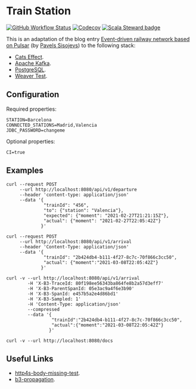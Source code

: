 # Train Station
[![GitHub Workflow Status](https://img.shields.io/github/workflow/status/etorres/train-station/CI?logo=github)](https://github.com/etorres/train-station/actions?query=workflow%3A%22CI%22)
[![Codecov](https://img.shields.io/codecov/c/github/etorres/train-station?logo=codecov)](https://codecov.io/gh/etorres/train-station)
[![Scala Steward badge](https://img.shields.io/badge/Scala_Steward-helping-blue.svg?style=flat&logo=data:image/png;base64,iVBORw0KGgoAAAANSUhEUgAAAA4AAAAQCAMAAAARSr4IAAAAVFBMVEUAAACHjojlOy5NWlrKzcYRKjGFjIbp293YycuLa3pYY2LSqql4f3pCUFTgSjNodYRmcXUsPD/NTTbjRS+2jomhgnzNc223cGvZS0HaSD0XLjbaSjElhIr+AAAAAXRSTlMAQObYZgAAAHlJREFUCNdNyosOwyAIhWHAQS1Vt7a77/3fcxxdmv0xwmckutAR1nkm4ggbyEcg/wWmlGLDAA3oL50xi6fk5ffZ3E2E3QfZDCcCN2YtbEWZt+Drc6u6rlqv7Uk0LdKqqr5rk2UCRXOk0vmQKGfc94nOJyQjouF9H/wCc9gECEYfONoAAAAASUVORK5CYII=)](https://scala-steward.org)

This is an adaptation of the blog entry [Event-driven railway network based on Pulsar](https://scala.monster/train-station/) (by [Pavels Sisojevs](https://github.com/psisoyev)) to the following stack:
* [Cats Effect](https://typelevel.org/cats-effect/).
* [Apache Kafka](https://kafka.apache.org/).
* [PostgreSQL](https://www.postgresql.org/).
* [Weaver Test](https://disneystreaming.github.io/weaver-test/).

## Configuration

Required properties:
```properties
STATION=Barcelona
CONNECTED_STATIONS=Madrid,Valencia
JDBC_PASSWORD=changeme
```

Optional properties:
```properties
CI=true
```

## Examples

```commandline
curl --request POST 
     --url http://localhost:8080/api/v1/departure 
     --header 'content-type: application/json' 
     --data '{
              "trainId": "456", 
              "to": {"station": "Valencia"}, 
              "expected": {"moment": "2021-02-27T21:21:15Z"}, 
              "actual": {"moment": "2021-02-27T22:05:42Z"}
             }'
```

```commandline
curl --request POST 
     --url http://localhost:8080/api/v1/arrival 
     --header 'Content-Type: application/json' 
     --data '{
              "trainId": "2b424db4-b111-4f27-8c7c-70f866c3cc50",
              "actual": {"moment":"2021-03-08T22:05:42Z"}
             }'
```

```commandline
curl -v --url http://localhost:8080/api/v1/arrival 
        -H 'X-B3-TraceId: 80f198ee56343ba864fe8b2a57d3eff7' 
        -H 'X-B3-ParentSpanId: 05e3ac9a4f6e3b90' 
        -H 'X-B3-SpanId: e457b5a2e4d86bd1' 
        -H 'X-B3-Sampled: 1' 
        -H 'Content-Type: application/json' 
        --compressed 
        --data '{
                 "trainId":"2b424db4-b111-4f27-8c7c-70f866c3cc50",
                 "actual":{"moment":"2021-03-08T22:05:42Z"}
                }'
```

```commandline
curl -v --url http://localhost:8080/docs
```

## Useful Links
* [http4s-body-missing-test](https://github.com/bastewart/http4s-body-missing-test).
* [b3-propagation](https://github.com/openzipkin/b3-propagation).
